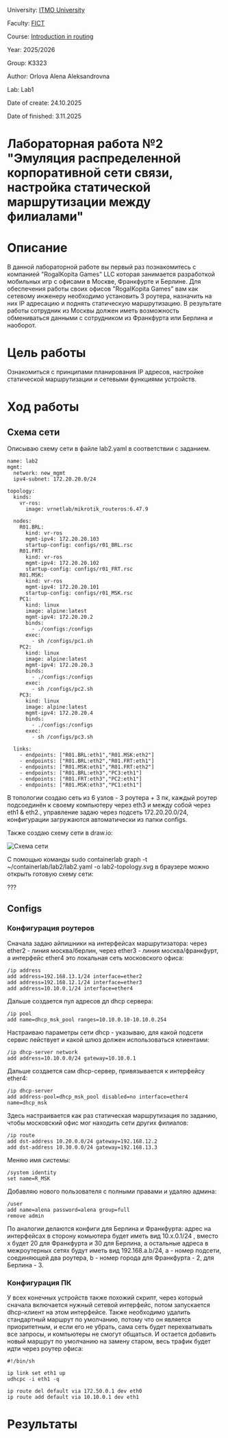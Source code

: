 University: [ITMO University](https://itmo.ru/ru/)

Faculty: [FICT](https://fict.itmo.ru)

Course: [Introduction in routing](https://github.com/itmo-ict-faculty/introduction-in-routing)

Year: 2025/2026

Group: K3323

Author: Orlova Alena Aleksandrovna

Lab: Lab1

Date of create: 24.10.2025

Date of finished: 3.11.2025

# Лабораторная работа №2 "Эмуляция распределенной корпоративной сети связи, настройка статической маршрутизации между филиалами"

# Описание
В данной лабораторной работе вы первый раз познакомитесь с компанией "RogaIKopita Games" LLC которая занимается разработкой мобильных игр с офисами в Москве, Франкфурте и Берлине. Для обеспечения работы своих офисов "RogaIKopita Games" вам как сетевому инженеру необходимо установить 3 роутера, назначить на них IP адресацию и поднять статическую маршрутизацию. В результате работы сотрудник из Москвы должен иметь возможность обмениваться данными с сотрудником из Франкфурта или Берлина и наоборот.

# Цель работы
Ознакомиться с принципами планирования IP адресов, настройке статической маршрутизации и сетевыми функциями устройств.

# Ход работы

## Схема сети
Описываю схему сети в файле lab2.yaml в соответствии с заданием. 

```
name: lab2
mgmt:
  network: new_mgmt
  ipv4-subnet: 172.20.20.0/24

topology:
  kinds:
    vr-ros:
      image: vrnetlab/mikrotik_routeros:6.47.9

  nodes:
    R01.BRL:
      kind: vr-ros
      mgmt-ipv4: 172.20.20.103
      startup-config: configs/r01_BRL.rsc
    R01.FRT:
      kind: vr-ros
      mgmt-ipv4: 172.20.20.102
      startup-config: configs/r01_FRT.rsc
    R01.MSK:
      kind: vr-ros
      mgmt-ipv4: 172.20.20.101
      startup-config: configs/r01_MSK.rsc
    PC1:
      kind: linux
      image: alpine:latest
      mgmt-ipv4: 172.20.20.2
      binds:
        - ./configs:/configs
      exec:
        - sh /configs/pc1.sh
    PC2:
      kind: linux
      image: alpine:latest
      mgmt-ipv4: 172.20.20.3
      binds:
        - ./configs:/configs
      exec:
        - sh /configs/pc2.sh
    PC3:
      kind: linux
      image: alpine:latest
      mgmt-ipv4: 172.20.20.4
      binds:
        - ./configs:/configs
      exec:
        - sh /configs/pc3.sh

  links:
    - endpoints: ["R01.BRL:eth1","R01.MSK:eth2"]
    - endpoints: ["R01.BRL:eth2","R01.FRT:eth1"]
    - endpoints: ["R01.MSK:eth1","R01.FRT:eth2"]
    - endpoints: ["R01.BRL:eth3","PC3:eth1"]
    - endpoints: ["R01.FRT:eth3","PC2:eth1"]
    - endpoints: ["R01.MSK:eth3","PC1:eth1"]
```
В топологии создаю сеть из 6 узлов - 3 роутера + 3 пк, каждый роутер подсоединён к своему компьютеру через eth3 и между собой через eth1 & eth2., управление задаю через подсеть 172.20.20.0/24, конфигурации загружаются автоматически из папки configs.

Также создаю схему сети в draw.io:

![Схема сети](images/network_scheme.png)

С помощью команды sudo containerlab graph -t ~/containerlab/lab2/lab2.yaml -o lab2-topology.svg в браузере можно открыть готовую схему сети:

???

## Configs

### Конфигурация роутеров

Сначала задаю айпишники на интерфейсах маршрутизатора: через ether2 - линия москва/берлин, через ether3 - линия москва/франкфурт, а интерфейс ether4 это локальная сеть московского офиса:
```
/ip address
add address=192.168.13.1/24 interface=ether2
add address=192.168.12.1/24 interface=ether3
add address=10.10.0.1/24 interface=ether4
```
Дальше создается пул адресов дл dhcp сервера:
```
/ip pool
add name=dhcp_msk_pool ranges=10.10.0.10-10.10.0.254
```
Настраиваю параметры сети dhcp - указываю, для какой подсети сервис лействует и какой шлюз должен использоваться клиентами:
```
/ip dhcp-server network
add address=10.10.0.0/24 gateway=10.10.0.1
```
Дальше создается сам dhcp-сервер, привязывается к интерфейсу ether4:
```
/ip dhcp-server
add address-pool=dhcp_msk_pool disabled=no interface=ether4 name=dhcp_msk
```
Здесь настраивается как раз статическая маршрутизация по заданию, чтобы московский офис мог находить сети других филиалов:
```
/ip route
add dst-address 10.20.0.0/24 gateway=192.168.12.2
add dst-address 10.30.0.0/24 gateway=192.168.13.3
```
Меняю имя системы:
```
/system identity
set name=R_MSK
```
Добавляю нового пользователя с полными правами и удаляю админа:
```
/user
add name=alena password=alena group=full
remove admin
```

По аналогии делаются конфиги для Берлина и Франкфурта: адрес на интерфейсах в сторону комьютера будет иметь вид 10.х.0.1/24 , вместо х будет 20 для Франкфурта и 30 для Берлина, а остальные адреса в межроутерных сетях будут иметь вид 192.168.a.b/24, а - номер подсети, соединяющей два роутера, b - номер города для Франкфурта - 2, для Берлина - 3.

### Конфигурация ПК

У всех конечных устройств также похожий скрипт, через который сначала включается нужный сетевой интерфейс, потом запускается dhcp-клиент на этом интерфейсе. Также необходимо удалить стандартный маршрут по умолчанию, потому что он является приоритетным, и если его не убрать, сама сеть будет перехватывать все запросы, и компьютеры не смогут общаться. И остается добавить новый маршрут по умолчанию на замену старом, весь трафик будет идти через роутер офиса:
```
#!/bin/sh

ip link set eth1 up
udhcpc -i eth1 -q

ip route del default via 172.50.0.1 dev eth0
ip route add default via 10.10.0.1 dev eth1
```

# Результаты

